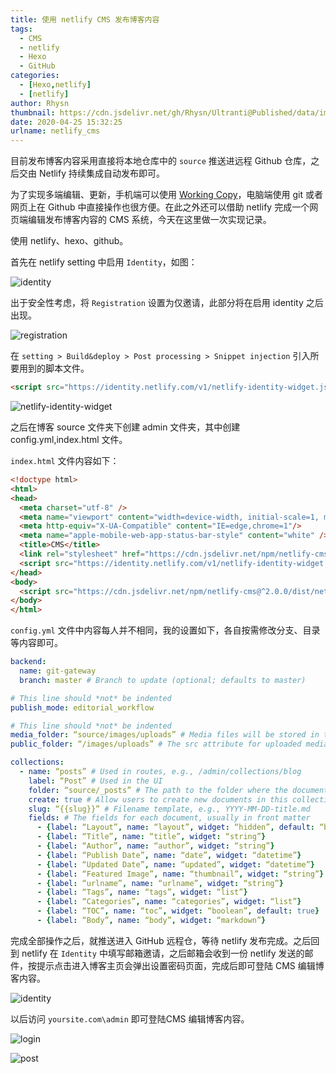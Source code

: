 ```yaml
---
title: 使用 netlify CMS 发布博客内容
tags:
  - CMS
  - netlify
  - Hexo
  - GitHub
categories:
  - [Hexo,netlify]
  - [netlify]
author: Rhysn
thumbnail: https://cdn.jsdelivr.net/gh/Rhysn/Ultranti@Published/data/img/20200425/netlify_cms/thumbnail.png
date: 2020-04-25 15:32:25
urlname: netlify_cms
---
```


目前发布博客内容采用直接将本地仓库中的 `source` 推送进远程 Github 仓库，之后交由 Netlify 持续集成自动发布即可。

为了实现多端编辑、更新，手机端可以使用 [Working Copy][workingcopy]，电脑端使用 git 或者网页上在 Github 中直接操作也很方便。在此之外还可以借助 netlify 完成一个网页端编辑发布博客内容的 CMS 系统，今天在这里做一次实现记录。

使用 netlify、hexo、github。

首先在 netlify setting 中启用 `Identity`，如图：

![identity](https://cdn.jsdelivr.net/gh/Rhysn/Ultranti@Published/data/img/20200425/netlify_cms/Identity.png)

出于安全性考虑，将 `Registration` 设置为仅邀请，此部分将在启用 identity 之后出现。

![registration](https://cdn.jsdelivr.net/gh/Rhysn/Ultranti@Published/data/img/20200425/netlify_cms/Registration.png) 

在 `setting > Build&deploy > Post processing > Snippet injection` 引入所要用到的脚本文件。

```html
<script src="https://identity.netlify.com/v1/netlify-identity-widget.js"></script>
```

![netlify-identity-widget](https://cdn.jsdelivr.net/gh/Rhysn/Ultranti@Published/data/img/20200425/netlify_cms/netlify_identity_widget.png)

之后在博客 source 文件夹下创建 admin 文件夹，其中创建 config.yml,index.html 文件。

`index.html` 文件内容如下：

```html
<!doctype html>
<html>
<head>
  <meta charset="utf-8" />
  <meta name="viewport" content="width=device-width, initial-scale=1, minimum-scale=1, maximum-scale=1, user-scalable=no">
  <meta http-equiv="X-UA-Compatible" content="IE=edge,chrome=1"/>
  <meta name="apple-mobile-web-app-status-bar-style" content="white" />
  <title>CMS</title>
  <link rel="stylesheet" href="https://cdn.jsdelivr.net/npm/netlify-cms@^2.0.0/dist/cms.css" />
  <script src="https://identity.netlify.com/v1/netlify-identity-widget.js"></script>
</head>
<body>
  <script src="https://cdn.jsdelivr.net/npm/netlify-cms@^2.0.0/dist/netlify-cms.js"></script>
</body>
</html>
```

`config.yml` 文件中内容每人并不相同，我的设置如下，各自按需修改分支、目录等内容即可。

```yml
backend:
  name: git-gateway
  branch: master # Branch to update (optional; defaults to master)

# This line should *not* be indented
publish_mode: editorial_workflow

# This line should *not* be indented
media_folder: “source/images/uploads” # Media files will be stored in the repo under images/uploads
public_folder: “/images/uploads” # The src attribute for uploaded media will begin with /images/uploads

collections:
  - name: “posts” # Used in routes, e.g., /admin/collections/blog
    label: “Post” # Used in the UI
    folder: “source/_posts” # The path to the folder where the documents are stored
    create: true # Allow users to create new documents in this collection
    slug: “{{slug}}” # Filename template, e.g., YYYY-MM-DD-title.md
    fields: # The fields for each document, usually in front matter
      - {label: “Layout”, name: “layout”, widget: “hidden”, default: “blog”}
      - {label: “Title”, name: “title”, widget: “string”}
      - {label: “Author”, name: “author”, widget: “string”}
      - {label: “Publish Date”, name: “date”, widget: “datetime”}
      - {label: “Updated Date”, name: “updated”, widget: “datetime”}
      - {label: “Featured Image”, name: “thumbnail”, widget: “string”}
      - {label: “urlname”, name: “urlname”, widget: “string”}
      - {label: “Tags”, name: “tags”, widget: “list”}
      - {label: “Categories”, name: “categories”, widget: “list”}
      - {label: “TOC”, name: “toc”, widget: “boolean”, default: true}
      - {label: “Body”, name: “body”, widget: “markdown”}
```

完成全部操作之后，就推送进入 GitHub 远程仓，等待 netlify 发布完成。之后回到 netlify 在 `Identity` 中填写邮箱邀请，之后邮箱会收到一份 netlify 发送的邮件，按提示点击进入博客主页会弹出设置密码页面，完成后即可登陆 CMS 编辑博客内容。

![identity](https://cdn.jsdelivr.net/gh/Rhysn/Ultranti@Published/data/img/20200425/netlify_cms/Invite.png)

以后访问 `yoursite.com\admin` 即可登陆CMS 编辑博客内容。

![login](https://cdn.jsdelivr.net/gh/Rhysn/Ultranti@Published/data/img/20200425/netlify_cms/login.png)

![post](https://cdn.jsdelivr.net/gh/Rhysn/Ultranti@Published/data/img/20200425/netlify_cms/post.png)

[workingcopy]: https://apps.apple.com/us/app/working-copy-git-client/id896694807